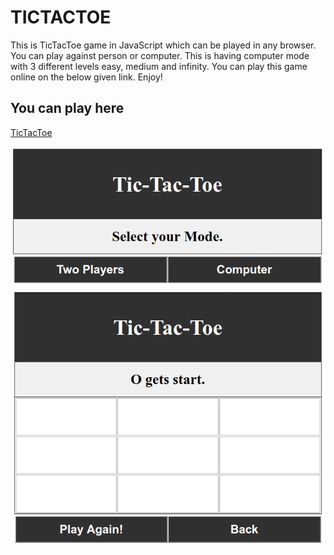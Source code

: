 # TICTACTOE
This is TicTacToe game in JavaScript which can be played in any browser. 
You can play against person or computer. This is having computer mode with 3 different levels easy, medium and infinity.
You can play this game online on the below given link. 
Enjoy! 

## You can play here
[TicTacToe](https://vikasgola.github.io/TICTACTOE)

<img src="screenshot2.png"/>
<img src="screenshot1.png"/>